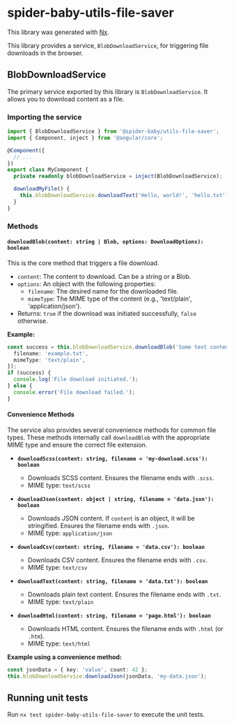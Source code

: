 # spider-baby-utils-file-saver

This library was generated with [Nx](https://nx.dev).

This library provides a service, `BlobDownloadService`, for triggering file downloads in the browser.

## BlobDownloadService

The primary service exported by this library is `BlobDownloadService`. It allows you to download content as a file.

### Importing the service

```typescript
import { BlobDownloadService } from '@spider-baby/utils-file-saver';
import { Component, inject } from '@angular/core';

@Component({
  // ...
})
export class MyComponent {
  private readonly blobDownloadService = inject(BlobDownloadService);

  downloadMyFile() {
    this.blobDownloadService.downloadText('Hello, world!', 'hello.txt');
  }
}
```

### Methods

#### `downloadBlob(content: string | Blob, options: DownloadOptions): boolean`

This is the core method that triggers a file download.

-   `content`: The content to download. Can be a string or a Blob.
-   `options`: An object with the following properties:
    -   `filename`: The desired name for the downloaded file.
    -   `mimeType`: The MIME type of the content (e.g., 'text/plain', 'application/json').
-   Returns: `true` if the download was initiated successfully, `false` otherwise.

**Example:**

```typescript
const success = this.blobDownloadService.downloadBlob('Some text content', {
  filename: 'example.txt',
  mimeType: 'text/plain',
});
if (success) {
  console.log('File download initiated.');
} else {
  console.error('File download failed.');
}
```

#### Convenience Methods

The service also provides several convenience methods for common file types. These methods internally call `downloadBlob` with the appropriate MIME type and ensure the correct file extension.

-   **`downloadScss(content: string, filename = 'my-download.scss'): boolean`**
    -   Downloads SCSS content. Ensures the filename ends with `.scss`.
    -   MIME type: `text/scss`

-   **`downloadJson(content: object | string, filename = 'data.json'): boolean`**
    -   Downloads JSON content. If `content` is an object, it will be stringified. Ensures the filename ends with `.json`.
    -   MIME type: `application/json`

-   **`downloadCsv(content: string, filename = 'data.csv'): boolean`**
    -   Downloads CSV content. Ensures the filename ends with `.csv`.
    -   MIME type: `text/csv`

-   **`downloadText(content: string, filename = 'data.txt'): boolean`**
    -   Downloads plain text content. Ensures the filename ends with `.txt`.
    -   MIME type: `text/plain`

-   **`downloadHtml(content: string, filename = 'page.html'): boolean`**
    -   Downloads HTML content. Ensures the filename ends with `.html` (or `.htm`).
    -   MIME type: `text/html`

**Example using a convenience method:**

```typescript
const jsonData = { key: 'value', count: 42 };
this.blobDownloadService.downloadJson(jsonData, 'my-data.json');
```

## Running unit tests

Run `nx test spider-baby-utils-file-saver` to execute the unit tests.
